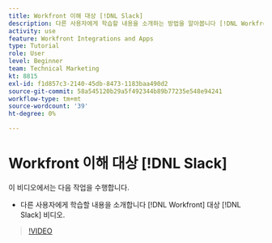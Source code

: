 ```yaml
---
title: Workfront 이해 대상 [!DNL Slack]
description: 다른 사용자에게 학습할 내용을 소개하는 방법을 알아봅니다 [!DNL Workfront] Slack 비디오용.
activity: use
feature: Workfront Integrations and Apps
type: Tutorial
role: User
level: Beginner
team: Technical Marketing
kt: 8815
exl-id: f1d857c3-2140-45db-8473-1183baa490d2
source-git-commit: 58a545120b29a5f492344b89b77235e548e94241
workflow-type: tm+mt
source-wordcount: '39'
ht-degree: 0%

---
```


# Workfront 이해 대상 [!DNL Slack]

이 비디오에서는 다음 작업을 수행합니다.

* 다른 사용자에게 학습할 내용을 소개합니다 [!DNL Workfront] 대상 [!DNL Slack] 비디오.

>[!VIDEO](https://video.tv.adobe.com/v/335116/?quality=12)
